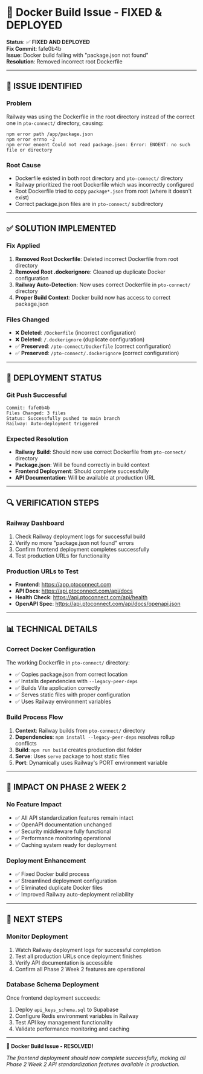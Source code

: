 # 🔧 Docker Build Issue - FIXED & DEPLOYED

**Status**: ✅ **FIXED AND DEPLOYED**  
**Fix Commit**: fafe0b4b  
**Issue**: Docker build failing with "package.json not found"  
**Resolution**: Removed incorrect root Dockerfile  

---

## 🚨 **ISSUE IDENTIFIED**

### **Problem**
Railway was using the Dockerfile in the root directory instead of the correct one in `pto-connect/` directory, causing:
```
npm error path /app/package.json
npm error errno -2
npm error enoent Could not read package.json: Error: ENOENT: no such file or directory
```

### **Root Cause**
- Dockerfile existed in both root directory and `pto-connect/` directory
- Railway prioritized the root Dockerfile which was incorrectly configured
- Root Dockerfile tried to copy `package*.json` from root (where it doesn't exist)
- Correct package.json files are in `pto-connect/` subdirectory

---

## ✅ **SOLUTION IMPLEMENTED**

### **Fix Applied**
1. **Removed Root Dockerfile**: Deleted incorrect Dockerfile from root directory
2. **Removed Root .dockerignore**: Cleaned up duplicate Docker configuration
3. **Railway Auto-Detection**: Now uses correct Dockerfile in `pto-connect/` directory
4. **Proper Build Context**: Docker build now has access to correct package.json

### **Files Changed**
- ❌ **Deleted**: `/Dockerfile` (incorrect configuration)
- ❌ **Deleted**: `/.dockerignore` (duplicate configuration)
- ✅ **Preserved**: `/pto-connect/Dockerfile` (correct configuration)
- ✅ **Preserved**: `/pto-connect/.dockerignore` (correct configuration)

---

## 🚀 **DEPLOYMENT STATUS**

### **Git Push Successful**
```
Commit: fafe0b4b
Files Changed: 3 files
Status: Successfully pushed to main branch
Railway: Auto-deployment triggered
```

### **Expected Resolution**
- **Railway Build**: Should now use correct Dockerfile from `pto-connect/` directory
- **Package.json**: Will be found correctly in build context
- **Frontend Deployment**: Should complete successfully
- **API Documentation**: Will be available at production URL

---

## 🔍 **VERIFICATION STEPS**

### **Railway Dashboard**
1. Check Railway deployment logs for successful build
2. Verify no more "package.json not found" errors
3. Confirm frontend deployment completes successfully
4. Test production URLs for functionality

### **Production URLs to Test**
- **Frontend**: https://app.ptoconnect.com
- **API Docs**: https://api.ptoconnect.com/api/docs
- **Health Check**: https://api.ptoconnect.com/api/health
- **OpenAPI Spec**: https://api.ptoconnect.com/api/docs/openapi.json

---

## 📊 **TECHNICAL DETAILS**

### **Correct Docker Configuration**
The working Dockerfile in `pto-connect/` directory:
- ✅ Copies package.json from correct location
- ✅ Installs dependencies with `--legacy-peer-deps`
- ✅ Builds Vite application correctly
- ✅ Serves static files with proper configuration
- ✅ Uses Railway environment variables

### **Build Process Flow**
1. **Context**: Railway builds from `pto-connect/` directory
2. **Dependencies**: `npm install --legacy-peer-deps` resolves rollup conflicts
3. **Build**: `npm run build` creates production dist folder
4. **Serve**: Uses `serve` package to host static files
5. **Port**: Dynamically uses Railway's PORT environment variable

---

## 🎯 **IMPACT ON PHASE 2 WEEK 2**

### **No Feature Impact**
- ✅ All API standardization features remain intact
- ✅ OpenAPI documentation unchanged
- ✅ Security middleware fully functional
- ✅ Performance monitoring operational
- ✅ Caching system ready for deployment

### **Deployment Enhancement**
- ✅ Fixed Docker build process
- ✅ Streamlined deployment configuration
- ✅ Eliminated duplicate Docker files
- ✅ Improved Railway auto-deployment reliability

---

## 🚀 **NEXT STEPS**

### **Monitor Deployment**
1. Watch Railway deployment logs for successful completion
2. Test all production URLs once deployment finishes
3. Verify API documentation is accessible
4. Confirm all Phase 2 Week 2 features are operational

### **Database Schema Deployment**
Once frontend deployment succeeds:
1. Deploy `api_keys_schema.sql` to Supabase
2. Configure Redis environment variables in Railway
3. Test API key management functionality
4. Validate performance monitoring and caching

---

**🔧 Docker Build Issue - RESOLVED!**

*The frontend deployment should now complete successfully, making all Phase 2 Week 2 API standardization features available in production.*

